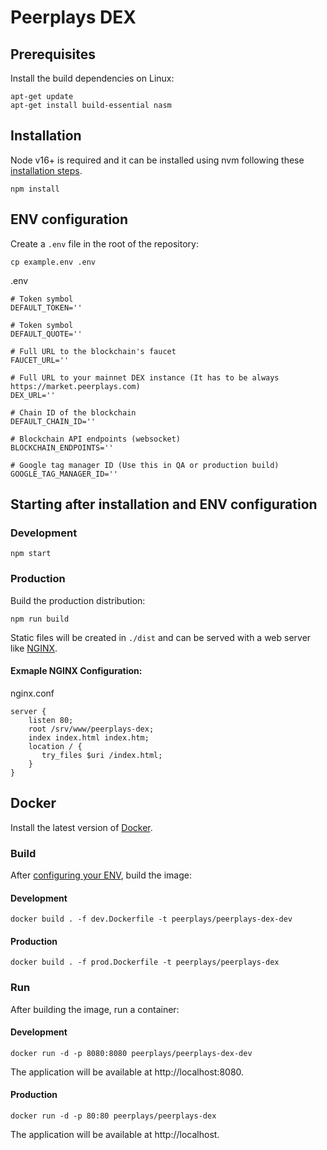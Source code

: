 # Peerplays DEX

## Prerequisites

Install the build dependencies on Linux:
```
apt-get update
apt-get install build-essential nasm
```

## Installation

Node v16+ is required and it can be installed using nvm following these [installation steps](https://github.com/nvm-sh/nvm#installing-and-updating).
```
npm install
```

## ENV configuration
Create a `.env` file in the root of the repository:

```
cp example.env .env
```

.env
```
# Token symbol
DEFAULT_TOKEN=''

# Token symbol
DEFAULT_QUOTE=''

# Full URL to the blockchain's faucet
FAUCET_URL=''

# Full URL to your mainnet DEX instance (It has to be always https://market.peerplays.com)
DEX_URL=''

# Chain ID of the blockchain
DEFAULT_CHAIN_ID=''

# Blockchain API endpoints (websocket)
BLOCKCHAIN_ENDPOINTS=''

# Google tag manager ID (Use this in QA or production build)
GOOGLE_TAG_MANAGER_ID=''
```

## Starting after installation and ENV configuration
### Development
```
npm start
```
### Production
Build the production distribution:
```
npm run build
```
Static files will be created in `./dist` and can be served with a web server like [NGINX](https://www.nginx.com/).
#### Exmaple NGINX Configuration:
nginx.conf
```
server {
    listen 80;
    root /srv/www/peerplays-dex;
    index index.html index.htm;
    location / {
       try_files $uri /index.html;
    }
}
```


## Docker
Install the latest version of [Docker](https://docs.docker.com/get-docker/).

### Build
After [configuring your ENV](#ENV-configuration), build the image:

#### Development
```
docker build . -f dev.Dockerfile -t peerplays/peerplays-dex-dev
```

#### Production
```
docker build . -f prod.Dockerfile -t peerplays/peerplays-dex
```

### Run
After building the image, run a container:

#### Development
```
docker run -d -p 8080:8080 peerplays/peerplays-dex-dev 
```
The application will be available at http://localhost:8080.
#### Production
```
docker run -d -p 80:80 peerplays/peerplays-dex
```
The application will be available at http://localhost.
